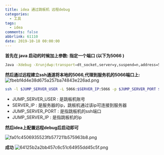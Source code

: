 ```yaml
---
title: idea 通过跳板机 远程debug
categories:
  - 工具
tags:
  - idea
comments: false
abbrlink: 61110
date: 2019-10-18 00:00:00
---
```

**首先在 java 启动的时候加上参数:  指定一个端口 (以下为5066 )**
``` bash
Java -Xdebug -Xrunjdwp:transport=dt_socket,server=y,suspend=n,address=5066 -jar 
```
**然后通过远程建立ssh通道将本地的5066,代理到服务机的5066端口上:**
![fbebf4d4e38d675a257ba74843e226ad.png](/img/pic/7B7A6C95-FDCE-41EA-81C8-2CBBA264688E.png)
```bash
ssh -l $JUMP_SERVER_USER -L 5066:$SERVER_IP:5066 -p $JUMP_SERVER_PORT $JUMP_SERVER_IP
```
* JUMP_SERVER_USER : 是跳板机账号
* SERVER_IP : 是服务器的ip，跳板机通过该ip可连接到服务器
* JUMP_SERVER_PORT : 是指跳板机的ssh端口
* JUMP_SERVER_IP : 是指跳板机的ip


**然后idea上配置远程debug后启动即可**

![fa01c4506935523fb577211b575963b8.png](/img/pic/01C0C1C9-3B6C-401C-9791-77D90805D528.png)

**成功**
![64125b2a2bb457c6c51c64955dd45c5f.png](/img/pic/E9755145-FA55-4D07-99B0-D785A224A5C6.png)
